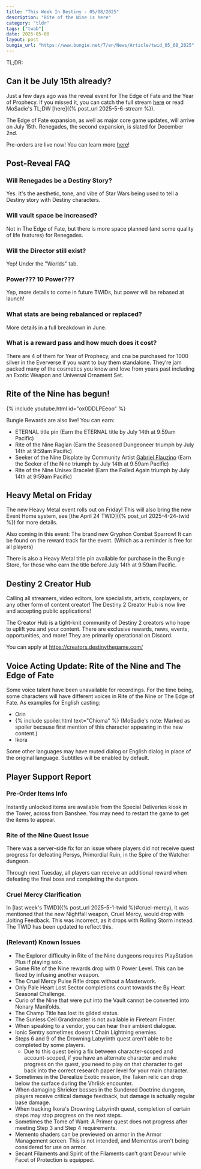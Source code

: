 ```yaml
---
title: "This Week In Destiny - 05/08/2025"
description: "Rite of the Nine is here"
category: "tldr"
tags: ["twab"]
date: 2025-05-08
layout: post
bungie_url: "https://www.bungie.net/7/en/News/Article/twid_05_08_2025"
---
```


TL;DR:

## Can it be July 15th already?

Just a few days ago was the reveal event for The Edge of Fate and the Year of Prophecy. If you missed it, you can catch the full stream [here](https://youtu.be/Rh78HmxSq8c) or read MoSadie's TL;DW [here]({% post_url 2025-5-6-stream %}).

The Edge of Fate expansion, as well as major core game updates, will arrive on July 15th. Renegades, the second expansion, is slated for December 2nd.

Pre-orders are live now! You can learn more [here](https://www.bungie.net/7/en/Destiny/Buy/yearofprophecy)!

## Post-Reveal FAQ

### Will Renegades be a Destiny Story?

Yes. It's the aesthetic, tone, and vibe of Star Wars being used to tell a Destiny story with Destiny characters.

### Will vault space be increased?

Not in The Edge of Fate, but there is more space planned (and some quality of life features) for Renegades.

### Will the Director still exist?

Yep! Under the "Worlds" tab.

### Power??? 10 Power???

Yep, more details to come in future TWIDs, but power will be rebased at launch!

### What stats are being rebalanced or replaced?

More details in a full breakdown in June.

### What is a reward pass and how much does it cost?

There are 4 of them for Year of Prophecy, and cna be purchased for 1000 silver in the Eververse if you want to buy them standalone. They’re jam packed many of the cosmetics you know and love from years past including an Exotic Weapon and Universal Ornament Set.

## Rite of the Nine has begun!

{% include youtube.html id="ox0DDLPEeoo" %}

Bungie Rewards are also live! You can earn:

- ETERNAL title pin (Earn the ETERNAL title by July 14th at 9:59am Pacific)
- Rite of the Nine Raglan (Earn the Seasoned Dungeoneer triumph by July 14th at 9:59am Pacific)
- Seeker of the Nine Displate by Community Artist [Gabriel Flauzino](https://www.instagram.com/flauzino_flz/) (Earn the Seeker of the Nine triumph by July 14th at 9:59am Pacific)
- Rite of the Nine Unisex Bracelet (Earn the Foiled Again triumph by July 14th at 9:59am Pacific)

## Heavy Metal on Friday

The new Heavy Metal event rolls out on Friday! This will also bring the new Event Home system, see [the April 24 TWID]({% post_url 2025-4-24-twid %}) for more details.

Also coming in this event: The brand new Gryphon Combat Sparrow! It can be found on the reward track for the event. (Which as a reminder is free for all players)

There is also a Heavy Metal title pin available for purchase in the Bungie Store, for those who earn the title before July 14th at 9:59am Pacific.

## Destiny 2 Creator Hub

Calling all streamers, video editors, lore specialists, artists, cosplayers, or any other form of content creator! The Destiny 2 Creator Hub is now live and accepting public applications!

The Creator Hub is a tight-knit community of Destiny 2 creators who hope to uplift you and your content. There are exclusive rewards, news, events, opportunities, and more! They are primarily operational on Discord.

You can apply at https://creators.destinythegame.com/

## Voice Acting Update: Rite of the Nine and The Edge of Fate

Some voice talent have been unavailable for recordings. For the time being, some characters will have different voices in Rite of the Nine or The Edge of Fate. As examples for English casting:

- Orin
- {% include spoiler.html text="Chioma" %} (MoSadie's note: Marked as spoiler because first mention of this character appearing in the new content.)
- Ikora

Some other languages may have muted dialog or English dialog in place of the original language. Subtitles will be enabled by default.

## Player Support Report

### Pre-Order Items Info

Instantly unlocked items are available from the Special Deliveries kiosk in the Tower, across from Banshee. You may need to restart the game to get the items to appear.

### Rite of the Nine Quest Issue

There was a server-side fix for an issue where players did not receive quest progress for defeating Persys, Primordial Ruin, in the Spire of the Watcher dungeon.

Through next Tuesday, all players can receive an additional reward when defeating the final boss and completing the dungeon.

### Cruel Mercy Clarification

In [last week's TWID]({% post_url 2025-5-1-twid %}#cruel-mercy), it was mentioned that the new Nightfall weapon, Cruel Mercy, would drop with Jolting Feedback. This was incorrect, as it drops with Rolling Storm instead. The TWID has been updated to reflect this.

### (Relevant) Known Issues

- The Explorer difficulty in Rite of the Nine dungeons requires PlayStation Plus if playing solo.
- Some Rite of the Nine rewards drop with 0 Power Level. This can be fixed by infusing another weapon.
- The Cruel Mercy Pulse Rifle drops without a Masterwork.
- Only Pale Heart Lost Sector completions count towards the By Heart Seasonal Challenge.
- Curio of the Nine that were put into the Vault cannot be converted into Nonary Manifolds.
- The Champ Title has lost its gilded status.
- The Sunless Cell Grandmaster is not available in Fireteam Finder.
- When speaking to a vendor, you can hear their ambient dialogue.
- Ionic Sentry sometimes doesn't Chain Lightning enemies.
- Steps 6 and 9 of the Drowning Labyrinth quest aren't able to be completed by some players.
    - Due to this quest being a fix between character-scoped and account-scoped, if you have an alternate character and make progress on the quest, you need to play on that character to get back into the correct research paper level for your main character.
- Sometimes in the Derealize Exotic mission, the Taken relic can drop below the surface during the Vhriisk encounter.
- When damaging Shrieker bosses in the Sundered Doctrine dungeon, players receive critical damage feedback, but damage is actually regular base damage.
- When tracking Ikora's Drowning Labyrinth quest, completion of certain steps may stop progress on the next steps.
- Sometimes the Tome of Want: A Primer quest does not progress after meeting Step 3 and Step 4 requirements.
- Memento shaders can be previewed on armor in the Armor Management screen. This is not intended, and Mementos aren't being considered for use on armor.
- Secant Filaments and Spirit of the Filaments can’t grant Devour while Facet of Protection is equipped.